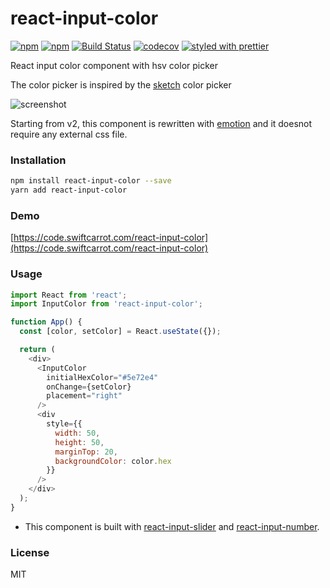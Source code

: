 # react-input-color

[![npm](https://img.shields.io/npm/v/react-input-color.svg)](https://www.npmjs.com/package/react-input-color)
[![npm](https://img.shields.io/npm/dm/react-input-color.svg)](https://www.npmjs.com/package/react-input-color)
[![Build Status](https://travis-ci.org/wangzuo/react-input-color.svg?branch=master)](https://travis-ci.org/wangzuo/react-input-color)
[![codecov](https://codecov.io/gh/wangzuo/react-input-color/branch/master/graph/badge.svg)](https://codecov.io/gh/wangzuo/react-input-color)
[![styled with prettier](https://img.shields.io/badge/styled_with-prettier-ff69b4.svg)](https://github.com/prettier/prettier)

React input color component with hsv color picker

The color picker is inspired by the [sketch](https://www.sketchapp.com/) color picker

![screenshot](https://raw.githubusercontent.com/wangzuo/react-input-color/master/screenshot.png)

Starting from v2, this component is rewritten with [emotion](https://emotion.sh/) and it doesnot require any external css file.

### Installation

```sh
npm install react-input-color --save
yarn add react-input-color
```

### Demo

[https://code.swiftcarrot.com/react-input-color](https://code.swiftcarrot.com/react-input-color)

### Usage

```javascript
import React from 'react';
import InputColor from 'react-input-color';

function App() {
  const [color, setColor] = React.useState({});

  return (
    <div>
      <InputColor
        initialHexColor="#5e72e4"
        onChange={setColor}
        placement="right"
      />
      <div
        style={{
          width: 50,
          height: 50,
          marginTop: 20,
          backgroundColor: color.hex
        }}
      />
    </div>
  );
}
```

- This component is built with [react-input-slider](https://github.com/wangzuo/react-input-slider) and [react-input-number](https://github.com/wangzuo/react-input-number).

### License

MIT
